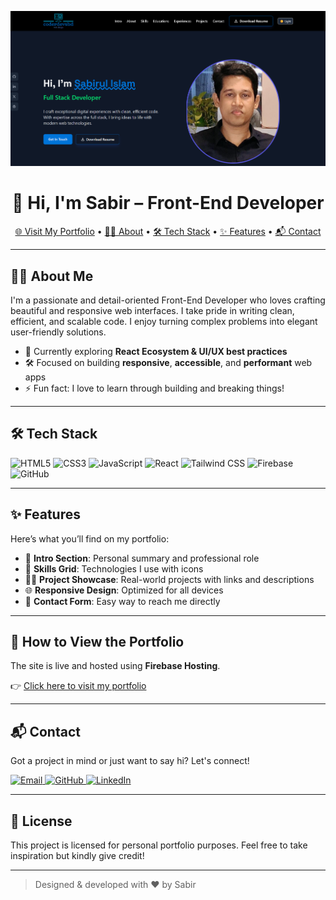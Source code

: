 <!-- Cover Image -->
<p align="center">
  <img src="assets/sabir-portfolio.png" alt="Cover Image" />
</p>

<h1 align="center">👋 Hi, I'm Sabir – Front-End Developer</h1>

<p align="center">
  <a href="https://sabir-portfolio-2a4b1.web.app/">🌐 Visit My Portfolio</a> •
  <a href="#-about-me">👨‍💻 About</a> •
  <a href="#-tech-stack">🛠 Tech Stack</a> •
  <a href="#-features">✨ Features</a> •
  <a href="#-contact">📬 Contact</a>
</p>

---

## 👨‍💻 About Me

I'm a passionate and detail-oriented Front-End Developer who loves crafting beautiful and responsive web interfaces. I take pride in writing clean, efficient, and scalable code. I enjoy turning complex problems into elegant user-friendly solutions.

- 🌱 Currently exploring **React Ecosystem & UI/UX best practices**
- 🛠 Focused on building **responsive**, **accessible**, and **performant** web apps
- ⚡ Fun fact: I love to learn through building and breaking things!

---

## 🛠 Tech Stack

<p align="left">
  <img src="https://img.shields.io/badge/HTML5-E34F26?style=for-the-badge&logo=html5&logoColor=white" alt="HTML5" />
  <img src="https://img.shields.io/badge/CSS3-1572B6?style=for-the-badge&logo=css3&logoColor=white" alt="CSS3" />
  <img src="https://img.shields.io/badge/JavaScript-F7DF1E?style=for-the-badge&logo=javascript&logoColor=black" alt="JavaScript" />
  <img src="https://img.shields.io/badge/React-20232A?style=for-the-badge&logo=react&logoColor=61DAFB" alt="React" />
  <img src="https://img.shields.io/badge/Tailwind_CSS-38B2AC?style=for-the-badge&logo=tailwind-css&logoColor=white" alt="Tailwind CSS" />
  <img src="https://img.shields.io/badge/Firebase-FFCA28?style=for-the-badge&logo=firebase&logoColor=black" alt="Firebase" />
  <img src="https://img.shields.io/badge/GitHub-181717?style=for-the-badge&logo=github&logoColor=white" alt="GitHub" />
</p>

---

## ✨ Features

Here’s what you’ll find on my portfolio:

- 🎯 **Intro Section**: Personal summary and professional role
- 🧰 **Skills Grid**: Technologies I use with icons
- 🧑‍💻 **Project Showcase**: Real-world projects with links and descriptions
- 🌐 **Responsive Design**: Optimized for all devices
- 📩 **Contact Form**: Easy way to reach me directly

---

## 🚀 How to View the Portfolio

The site is live and hosted using **Firebase Hosting**.

👉 [Click here to visit my portfolio](https://sabir-portfolio-2a4b1.web.app/)

---

## 📬 Contact

Got a project in mind or just want to say hi? Let's connect!

<p>
  <a href="mailto:sabirdev07@gmail.com">
    <img src="https://img.shields.io/badge/Email-D14836?style=for-the-badge&logo=gmail&logoColor=white" alt="Email" />
  </a>
  <a href="https://github.com/mdsabir07">
    <img src="https://img.shields.io/badge/GitHub-100000?style=for-the-badge&logo=github&logoColor=white" alt="GitHub" />
  </a>
  <a href="https://linkedin.com/in/sabir07">
    <img src="https://img.shields.io/badge/LinkedIn-0077B5?style=for-the-badge&logo=linkedin&logoColor=white" alt="LinkedIn" />
  </a>
</p>

---

## 📝 License

This project is licensed for personal portfolio purposes. Feel free to take inspiration but kindly give credit!

---

> Designed & developed with ❤️ by Sabir